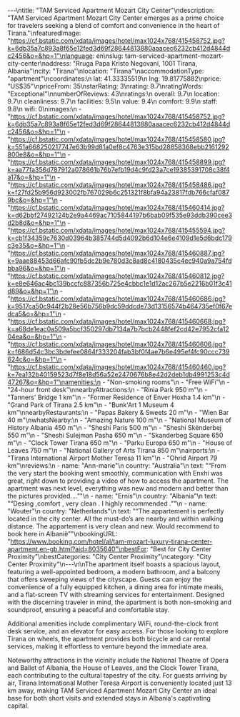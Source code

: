 ---\ntitle: "TAM Serviced Apartment Mozart City Center"\ndescription: "TAM Serviced Apartment Mozart City Center emerges as a prime choice for travelers seeking a blend of comfort and convenience in the heart of Tirana."\nfeaturedImage: "https://cf.bstatic.com/xdata/images/hotel/max1024x768/415458752.jpg?k=6db35a7c893a8f65e12fed3d69f28644813880aaacec6232cb412d4844dc2456&o=&hp=1"\nlanguage: en\nslug: tam-serviced-apartment-mozart-city-center\naddress: "Rruga Papa Kristo Negovani, 1001 Tirana, Albania"\ncity: "Tirana"\nlocation: "Tirana"\naccommodationType: "apartment"\ncoordinates:\n  lat: 41.33335519\n  lng: 19.81775882\nprice: "US$35"\npriceFrom: 35\nstarRating: 3\nrating: 9.7\nratingWords: "Exceptional"\nnumberOfReviews: 43\nratings:\n  overall: 9.7\n  location: 9.7\n  cleanliness: 9.7\n  facilities: 9.5\n  value: 9.4\n  comfort: 9.9\n  staff: 9.8\n  wifi: 0\nimages:\n  - "https://cf.bstatic.com/xdata/images/hotel/max1024x768/415458752.jpg?k=6db35a7c893a8f65e12fed3d69f28644813880aaacec6232cb412d4844dc2456&o=&hp=1"\n  - "https://cf.bstatic.com/xdata/images/hotel/max1024x768/415458580.jpg?k=551a668250217747e63b99d81a0ef8c4763e315bd28858368ebb2161292800e8&o=&hp=1"\n  - "https://cf.bstatic.com/xdata/images/hotel/max1024x768/415458899.jpg?k=aa77fa356d787912a078661b76b7efb19d4c9fd23a7ce19385391708c38f4a17&o=&hp=1"\n  - "https://cf.bstatic.com/xdata/images/hotel/max1024x768/415458486.jpg?k=f27fd25b956d923002fb767029b6c251321f8bfa94a23817fdb766cfaf0879bc&o=&hp=1"\n  - "https://cf.bstatic.com/xdata/images/hotel/max1024x768/415460414.jpg?k=d62bbf27492124b2e9a4469ac7105844197b6bab09f535e93ddb390cee3d2b8d&o=&hp=1"\n  - "https://cf.bstatic.com/xdata/images/hotel/max1024x768/415455594.jpg?k=cb1f34359c7630d03964b385744d5d4092b6d104e6e4109d1e5d6bdc179c3e35&o=&hp=1"\n  - "https://cf.bstatic.com/xdata/images/hotel/max1024x768/415460887.jpg?k=9aae88453d66afc90fb5dc2b9e780d3c8ad8c4180435c4ec940a9a754fdbba96&o=&hp=1"\n  - "https://cf.bstatic.com/xdata/images/hotel/max1024x768/415460812.jpg?k=e8e646ac4bc139bccfc887356b725e4cbbc1e1d12ac267b5e2216b01f3c41d89&o=&hp=1"\n  - "https://cf.bstatic.com/xdata/images/hotel/max1024x768/415460686.jpg?k=9517ca50c944f2b28e56b756b9dc59ddcde73d13156574b464735ef0f67edca5&o=&hp=1"\n  - "https://cf.bstatic.com/xdata/images/hotel/max1024x768/415460668.jpg?k=a68de1eac0a509a5bcf350297db7134a7b7bcb2448fef2cd42e7952cfa1204ea&o=&hp=1"\n  - "https://cf.bstatic.com/xdata/images/hotel/max1024x768/415460606.jpg?k=f686d54c3bc3bdefee0864f333204fab3bf0f4ae7b6e495ef4fc90ccc739624c&o=&hp=1"\n  - "https://cf.bstatic.com/xdata/images/hotel/max1024x768/415460460.jpg?k=7ea132b40159523d7f8e18d56a52e2470676b8e42d2deb1db4991253c4d47267&o=&hp=1"\namenities:\n  - "Non-smoking rooms"\n  - "Free WiFi"\n  - "24-hour front desk"\nnearbyAttractions:\n  - "Rinia Park 950 m"\n  - "Tanners' Bridge 1 km"\n  - "Former Residence of Enver Hoxha 1.4 km"\n  - "Grand Park of Tirana 2.5 km"\n  - "Bunk'Art 1 Museum 4 km"\nnearbyRestaurants:\n  - "Papas Bakery & Sweets 20 m"\n  - "Wien Bar 40 m"\nwhatsNearby:\n  - "Amazing Nature 100 m"\n  - "National Museum of History Albania 450 m"\n  - "Sheshi Paris 500 m"\n  - "Sheshi Skënderbej 550 m"\n  - "Sheshi Sulejman Pasha 650 m"\n  - "Skanderbeg Square 650 m"\n  - "Clock Tower Tirana 650 m"\n  - "Parku Europa 650 m"\n  - "House of Leaves 750 m"\n  - "National Gallery of Arts Tirana 850 m"\nairports:\n  - "Tirana International Airport Mother Teresa 11 km"\n  - "Ohrid Airport 79 km"\nreviews:\n  - name: "Ann-marie"\n    country: "Australia"\n    text: "“From the very start the booking went smoothly, communication with Enxhi was great, right down to providing a video of how to access the apartment. The apartment was next level, everything was new and modern and better than the pictures provided....”"\n  - name: "Ernis"\n    country: "Albania"\n    text: "“Desing ,comfort , very clean .
I highly recommended .”"\n  - name: "Wouter"\n    country: "Netherlands"\n    text: "“The appartement is perfectly located in the city center. All the must-do’s are nearby and within walking distance. The appartement is very clean and new. Would recommend to book here in Albanië”"\nbookingURL: "https://www.booking.com/hotel/al/tam-mozart-luxury-tirana-center-apartment.en-gb.html?aid=8035640"\nbestFor: "Best for City Center Proximity"\nbestCategories: "City Center Proximity"\ncategory: "City Center Proximity"\n---\n\nThe apartment itself boasts a spacious layout, featuring a well-appointed bedroom, a modern bathroom, and a balcony that offers sweeping views of the cityscape. Guests can enjoy the convenience of a fully equipped kitchen, a dining area for intimate meals, and a flat-screen TV with streaming services for entertainment. Designed with the discerning traveler in mind, the apartment is both non-smoking and soundproof, ensuring a peaceful and comfortable stay.

Additional amenities include complimentary WiFi, round-the-clock front desk service, and an elevator for easy access. For those looking to explore Tirana on wheels, the apartment provides both bicycle and car rental services, making it effortless to venture beyond the immediate area.

Noteworthy attractions in the vicinity include the National Theatre of Opera and Ballet of Albania, the House of Leaves, and the Clock Tower Tirana, each contributing to the cultural tapestry of the city. For guests arriving by air, Tirana International Mother Teresa Airport is conveniently located just 13 km away, making TAM Serviced Apartment Mozart City Center an ideal base for both short visits and extended stays in Albania's captivating capital.